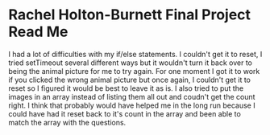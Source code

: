 <h1> Rachel Holton-Burnett Final Project Read Me </h1>
<p> I had a lot of difficulties with my if/else statements. I couldn't get it to reset, I tried setTimeout several different ways but it wouldn't turn it back over to being the animal picture for me to try again. For one moment I got it to work if you clicked the wrong animal picture but once again, I couldn't get it to reset so I figured it would be best to leave it as is. I also tried to put the images in an array instead of listing them all out and coudn't get the count right. I think that probably would have helped me in the long run because I could have had it reset back to it's count in the array and been able to match the array with the questions. </p>
